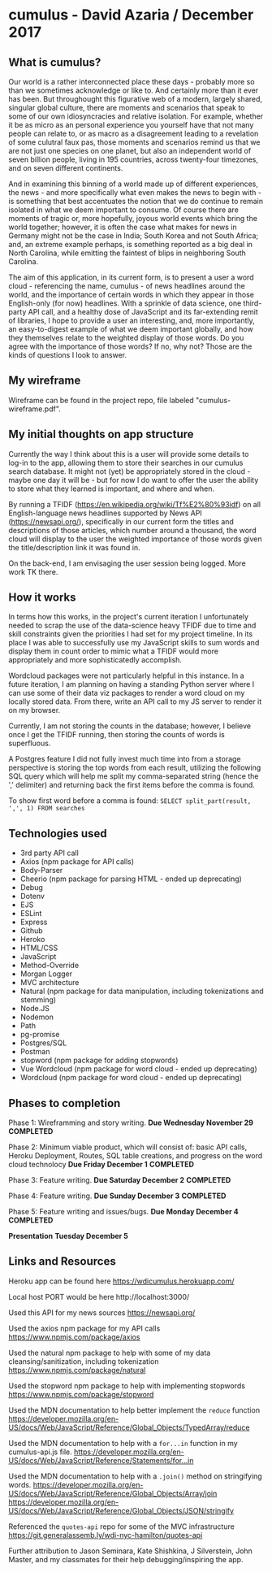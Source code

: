 # cumulus - David Azaria / December 2017

## What is cumulus?

Our world is a rather interconnected place these days - probably more so than we sometimes acknowledge or like to. And certainly more than it ever has been. But throughought this figurative web of a modern, largely shared, singular global culture, there are moments and scenarios that speak to some of our own idiosyncracies and relative isolation. For example, whether it be as micro as an personal experience you yourself have that not many people can relate to, or as macro as a disagreement leading to a revelation of some culutral faux pas, those moments and scenarios remind us that we are not just one species on one planet, but also an independent world of seven billion people, living in 195 countries, across twenty-four timezones, and on seven different continents. 

And in examining this binning of a world made up of different experiences, the news - and more specifically what even makes the news to begin with - is something that best accentuates the notion that we do continue to remain isolated in what we deem important to consume. Of course there are moments of tragic or, more hopefully, joyous world events which bring the world together; however, it is often the case what makes for news in Germany might not be the case in India; South Korea and not South Africa; and, an extreme example perhaps, is something reported as a big deal in North Carolina, while emitting the faintest of blips in neighboring South Carolina.  

The aim of this application, in its current form, is to present a user a word cloud - referencing the name, cumulus - of news headlines around the world, and the importance of certain words in which they appear in those English-only (for now) headlines. With a sprinkle of data science, one third-party API call, and a healthy dose of JavaScript and its far-extending remit of libraries, I hope to provide a user an interesting, and, more importantly, an easy-to-digest example of what we deem important globally, and how they themselves relate to the weighted display of those words. Do you agree with the importance of those words? If no, why not? Those are the kinds of questions I look to answer. 

## My wireframe

Wireframe can be found in the project repo, file labeled "cumulus-wireframe.pdf".

## My initial thoughts on app structure

Currently the way I think about this is a user will provide some details to log-in to the app, allowing them to store their searches in our cumulus search database. It might not (yet) be appropriately stored in the cloud - maybe one day it will be - but for now I do want to offer the user the ability to store what they learned is important, and where and when.  

By running a TFIDF (https://en.wikipedia.org/wiki/Tf%E2%80%93idf) on all English-language news headlines supported by News API (https://newsapi.org/), specifically in our current form the titles and descriptions of those articles, which number around a thousand, the word cloud will display to the user the weighted importance of those words given the title/description link it was found in. 

On the back-end, I am envisaging the user session being logged. More work TK there.  

## How it works

In terms how this works, in the project's current iteration I unfortunately needed to scrap the use of the data-science heavy TFIDF due to time and skill constraints given the priorities I had set for my project timeline. In its place I was able to successfully use my JavaScript skills to sum words and display them in count order to mimic what a TFIDF would more appropriately and more sophisticatedly accomplish. 

Wordcloud packages were not particularly helpful in this instance. In a future iteration, I am planning on having a standing Python server where I can use some of their data viz packages to render a word cloud on my locally stored data. From there, write an API call to my JS server to render it on my browser.

Currently, I am not storing the counts in the database; however, I believe once I get the TFIDF running, then storing the counts of words is superfluous. 

A Postgres feature I did not fully invest much time into from a storage perspective is storing the top words from each result, utilizing the following SQL query which will help me split my comma-separated string (hence the ',' delimiter) and returning back the first items before the comma is found.

To show first word before a comma is found:
`SELECT split_part(result, ',', 1) FROM searches`

## Technologies used

* 3rd party API call
* Axios (npm package for API calls)
* Body-Parser
* Cheerio (npm package for parsing HTML - ended up deprecating)
* Debug 
* Dotenv
* EJS 
* ESLint 
* Express
* Github
* Heroko
* HTML/CSS
* JavaScript
* Method-Override
* Morgan Logger
* MVC architecture
* Natural (npm package for data manipulation, including tokenizations and stemming)
* Node.JS
* Nodemon
* Path
* pg-promise
* Postgres/SQL
* Postman
* stopword (npm package for adding stopwords)
* Vue Wordcloud (npm package for word cloud - ended up deprecating)
* Wordcloud (npm package for word cloud - ended up deprecating)


## Phases to completion

Phase 1: Wireframming and story writing. **Due Wednesday November 29** **COMPLETED**

Phase 2: Minimum viable product, which will consist of: basic API calls, Heroku Deployment, Routes, SQL table creations, and progress on the word cloud technolocy **Due Friday December 1** **COMPLETED**

Phase 3: Feature writing. **Due Saturday December 2** **COMPLETED**

Phase 4: Feature writing. **Due Sunday December 3** **COMPLETED**

Phase 5: Feature writing and issues/bugs. **Due Monday December 4** **COMPLETED**

**Presentation** **Tuesday December 5**

## Links and Resources

Heroku app can be found here https://wdicumulus.herokuapp.com/

Local host PORT would be here http://localhost:3000/

Used this API for my news sources https://newsapi.org/

Used the axios npm package for my API calls https://www.npmjs.com/package/axios

Used the natural npm package to help with some of my data cleansing/sanitization, including tokenization https://www.npmjs.com/package/natural 

Used the stopword npm package to help with implementing stopwords https://www.npmjs.com/package/stopword  

Used the MDN documentation to help better implement the `reduce` function https://developer.mozilla.org/en-US/docs/Web/JavaScript/Reference/Global_Objects/TypedArray/reduce

Used the MDN documentation to help with a `for...in` function in my cumulus-api.js file. https://developer.mozilla.org/en-US/docs/Web/JavaScript/Reference/Statements/for...in

Used the MDN documentation to help with a `.join()` method on stringifying words.
https://developer.mozilla.org/en-US/docs/Web/JavaScript/Reference/Global_Objects/Array/join
https://developer.mozilla.org/en-US/docs/Web/JavaScript/Reference/Global_Objects/JSON/stringify

Referenced the `quotes-api` repo for some of the MVC infrastructure https://git.generalassemb.ly/wdi-nyc-hamilton/quotes-api

Further attribution to Jason Seminara, Kate Shishkina, J Silverstein, John Master, and my classmates for their help debugging/inspiring the app.
